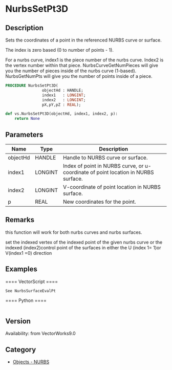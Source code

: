 # NurbsSetPt3D

## Description
Sets the coordinates of a point in the referenced NURBS curve or surface.

The index is zero based (0 to number of points - 1).

For a nurbs curve, index1 is the piece number of the nurbs curve. Index2 is the vertex number within that piece. NurbsCurveGetNumPieces will give you the number of pieces inside of the nurbs curve (1-based). NurbsGetNumPts will give you the number of points inside of a piece.

```pascal
PROCEDURE NurbsSetPt3D(
				objectHd : HANDLE;
				index1   : LONGINT;
				index2   : LONGINT;
				pX,pY,pZ : REAL);
```

```python
def vs.NurbsSetPt3D(objectHd, index1, index2, p):
    return None
```

## Parameters
|Name|Type|Description|
|---|---|---|
|objectHd|HANDLE|Handle to NURBS curve or surface.|
|index1|LONGINT|Index of point in NURBS curve, or u-coordinate of point location in NURBS surface.|
|index2|LONGINT|V-coordinate of point location in NURBS surface.|
|p|REAL|New coordinates for the point.|

## Remarks
this function will work for both nurbs curves and nurbs surfaces.

set the indexed vertex of the indexed point of the given nurbs curve or the indexed (index2)control point of the surfaces in either the U (index 1= 1)or V(index1 =0) direction

## Examples
==== VectorScript ====
```pascal
See NurbsSurfaceEvalPt
```
==== Python ====
```python

```

## Version
Availability: from VectorWorks9.0

## Category
* [Objects - NURBS](../Categories/Objects%20-%20NURBS.md)

